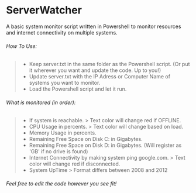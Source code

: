 # ServerWatcher

A basic system monitor script written in Powershell to monitor resources and internet connectivity on multiple systems.

###### How To Use:
> - Keep server.txt in the same folder as the Powershell script. (Or put it wherever you want and update the code. Up to you!)
> - Update server.txt with the IP Adress or Computer Name of systems you want to monitor.
> - Load the Powershell script and let it run.

###### What is monitored (in order):
> - If system is reachable. > Text color will change red if OFFLINE.
> - CPU Usage in percents. > Text color will change based on load.
> - Memory Usage in percents.
> - Remaining Free Space on Disk C: in Gigabytes.
> - Remaining Free Space on Disk D: in Gigabytes. (Will register as 'GB' if no drive is found)
> - Internet Connectivity by making system ping google.com. > Text color will change red if disconnected.
> - System UpTime > Format differs between 2008 and 2012

###### Feel free to edit the code however you see fit!

